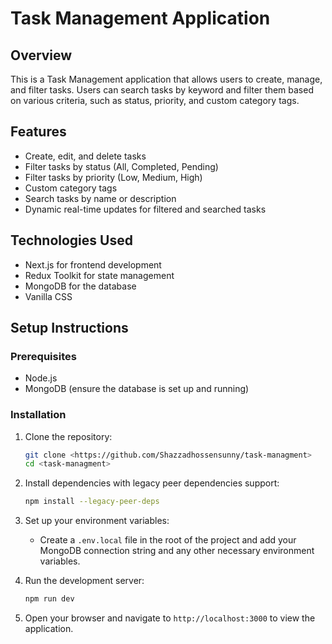 # Task Management Application

## Overview

This is a Task Management application that allows users to create, manage, and filter tasks. Users can search tasks by keyword and filter them based on various criteria, such as status, priority, and custom category tags.

## Features

- Create, edit, and delete tasks
- Filter tasks by status (All, Completed, Pending)
- Filter tasks by priority (Low, Medium, High)
- Custom category tags
- Search tasks by name or description
- Dynamic real-time updates for filtered and searched tasks

## Technologies Used

- Next.js for frontend development
- Redux Toolkit for state management
- MongoDB for the database
- Vanilla CSS

## Setup Instructions

### Prerequisites

- Node.js
- MongoDB (ensure the database is set up and running)

### Installation

1. Clone the repository:

   ```bash
   git clone <https://github.com/Shazzadhossensunny/task-managment>
   cd <task-managment>
   ```

2. Install dependencies with legacy peer dependencies support:

   ```bash
   npm install --legacy-peer-deps
   ```

3. Set up your environment variables:

   - Create a `.env.local` file in the root of the project and add your MongoDB connection string and any other necessary environment variables.

4. Run the development server:

   ```bash
   npm run dev
   ```

5. Open your browser and navigate to `http://localhost:3000` to view the application.

